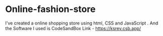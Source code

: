 # Online-fashion-store
I've created a online shopping store using html, CSS and JavaScript . And the Software I used is CodeSandBox Link - https://ksrev.csb.app/
